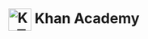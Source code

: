 # ![KaTeX](https://katex.org/img/khan-academy.png) Khan Academy

<style>
  img {
    width: 45px;
    height: auto;
    display: inline-block;
    vertical-align: middle;
  }
</style>